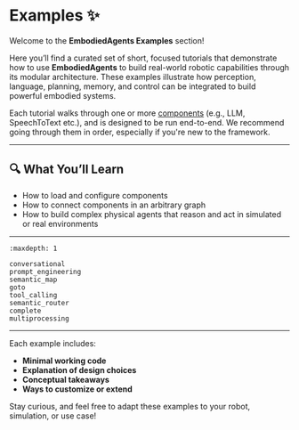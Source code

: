 # Examples ✨

Welcome to the **EmbodiedAgents Examples** section!

Here you’ll find a curated set of short, focused tutorials that demonstrate how to use **EmbodiedAgents** to build real-world robotic capabilities through its modular architecture. These examples illustrate how perception, language, planning, memory, and control can be integrated to build powerful embodied systems.

Each tutorial walks through one or more [components](../basics/components.md) (e.g., LLM, SpeechToText etc.), and is designed to be run end-to-end. We recommend going through them in order, especially if you're new to the framework.

---

## 🔍 What You’ll Learn

- How to load and configure components
- How to connect components in an arbitrary graph
- How to build complex physical agents that reason and act in simulated or real environments

---

```{toctree}
:maxdepth: 1

conversational
prompt_engineering
semantic_map
goto
tool_calling
semantic_router
complete
multiprocessing
```

---

Each example includes:

- **Minimal working code**
- **Explanation of design choices**
- **Conceptual takeaways**
- **Ways to customize or extend**

Stay curious, and feel free to adapt these examples to your robot, simulation, or use case!
